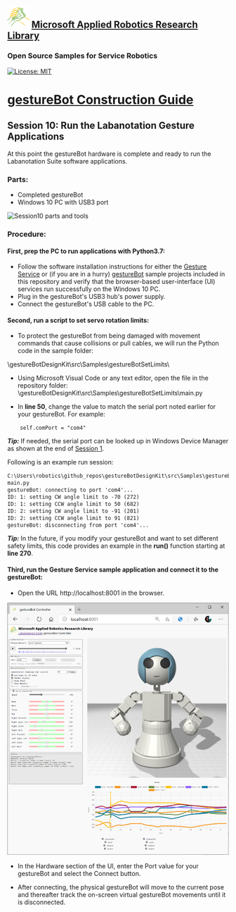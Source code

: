 ## ![logo](../img/MARR_logo.png) [Microsoft Applied Robotics Research Library](https://special-giggle-b26bab5f.pages.github.io/)
### Open Source Samples for Service Robotics
[![License: MIT](https://img.shields.io/badge/License-MIT-yellow.svg)](https://opensource.org/licenses/MIT)  
# [gestureBot Construction Guide](../hardware/README.md)

## **Session 10:** Run the Labanotation Gesture Applications
At this point the gestureBot hardware is complete and ready to run the Labanotation Suite software applications. 

### Parts: 
- Completed gestureBot
- Windows 10 PC with USB3 port

![Session10 parts and tools](/hardware../img/gB_Session10_PartsTools.jpg)

### **Procedure:**

#### **First, prep the PC to run applications with Python3.7:**
- Follow the software installation instructions for either the [Gesture Service](/src/Samples/gestureService_w2v/README.md) or (if you are in a hurry) [gestureBot](/src/Samples/gestureBot/README.md) sample projects included in this repository and verify that the browser-based user-interface (UI) services run successfully on the Windows 10 PC.
- Plug in the gestureBot's USB3 hub's power supply.
- Connect the gestureBot's USB cable to the PC.

#### **Second, run a script to set servo rotation limits:**
- To protect the gestureBot from being damaged with movement commands that cause collisions or pull cables, we will run the Python code in the sample folder: 

\gestureBotDesignKit\src\Samples\gestureBotSetLimits\

- Using Microsoft Visual Code or any text editor, open the file in the repository folder:
\gestureBotDesignKit\src\Samples\gestureBotSetLimits\main.py

- In **line 50**, change the value to match the serial port noted earlier for your gestureBot. For example:
```
    self.comPort = "com4"
```
***Tip:*** If needed, the serial port can be looked up in Windows Device Manager as shown at the end of [Session 1](../img/Session01.md).

Following is an example run session:
```
C:\Users\robotics\github_repos\gestureBotDesignKit\src\Samples\gestureBotSetLimits>python main.py
gestureBot: connecting to port 'com4'...
ID: 1: setting CW angle limit to -70 (272)
ID: 1: setting CCW angle limit to 50 (682)
ID: 2: setting CW angle limit to -91 (201)
ID: 2: setting CCW angle limit to 91 (821)
gestureBot: disconnecting from port 'com4'...
```
***Tip:*** In the future, if you modify your gestureBot and want to set different safety limits, this code provides an example in the **run()** function starting at **line 270**.

#### **Third, run the Gesture Service sample application and connect it to the gestureBot:**

- Open the URL http://localhost:8001 in the browser.

![gestureBot Controller UI](../img/gB_gestureBotController_UI.png)

- In the Hardware section of the UI, enter the Port value for your gestureBot and select the Connect button.

- After connecting, the physical gestureBot will move to the current pose and thereafter track the on-screen virtual gestureBot movements until it is disconnected. 









